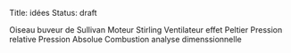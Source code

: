 Title: idées
Status: draft


Oiseau buveur de Sullivan
Moteur Stirling
Ventilateur effet Peltier
Pression relative Pression Absolue
Combustion
analyse dimenssionnelle
